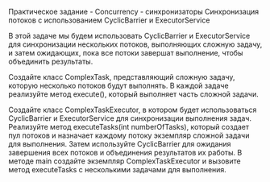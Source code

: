 Практическое задание - Concurrency - синхронизаторы
Синхронизация потоков с использованием CyclicBarrier и ExecutorService

В этой задаче мы будем использовать CyclicBarrier и ExecutorService для синхронизации нескольких потоков, выполняющих сложную задачу, и затем ожидающих, пока все потоки завершат выполнение, чтобы объединить результаты.

Создайте класс ComplexTask, представляющий сложную задачу, которую несколько потоков будут выполнять. В каждой задаче реализуйте метод execute(), который выполняет часть сложной задачи.

Создайте класс ComplexTaskExecutor, в котором будет использоваться CyclicBarrier и ExecutorService для синхронизации выполнения задач. Реализуйте метод executeTasks(int numberOfTasks), который создает пул потоков и назначает каждому потоку экземпляр сложной задачи для выполнения. Затем используйте CyclicBarrier для ожидания завершения всех потоков и объединения результатов их работы. В методе main создайте экземпляр ComplexTaskExecutor и вызовите метод executeTasks с несколькими задачами для выполнения.

